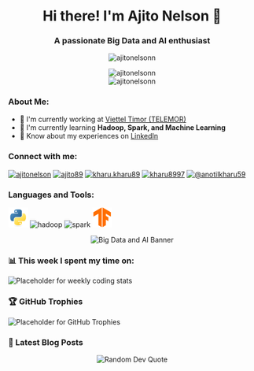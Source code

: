 <h1 align="center">Hi there! I'm Ajito Nelson 👋</h1>
<h3 align="center">A passionate Big Data and AI enthusiast</h3>

<p align="center">
  <img src="https://komarev.com/ghpvc/?username=ajitonelsonn&label=Profile%20views&color=0e75b6&style=flat" alt="ajitonelsonn" />
</p>

<div align="center">
  <img src="https://github-readme-stats.vercel.app/api/top-langs?username=ajitonelsonn&show_icons=true&locale=en&layout=compact&theme=radical" alt="ajitonelsonn" />
</div>

<div align="center">
  <img src="https://github-readme-streak-stats.herokuapp.com/?user=ajitonelsonn&theme=radical" alt="ajitonelsonn" />
</div>

<h3 align="left">About Me:</h3>

- 🔭 I'm currently working at [Viettel Timor (TELEMOR)](https://www.telemor.tl)
- 🌱 I'm currently learning **Hadoop, Spark, and Machine Learning**
- 📄 Know about my experiences on [LinkedIn](https://www.linkedin.com/in/ajitonelson/)

<h3 align="left">Connect with me:</h3>
<p align="left">
  <a href="https://linkedin.com/in/ajitonelson" target="blank"><img align="center" src="https://raw.githubusercontent.com/rahuldkjain/github-profile-readme-generator/master/src/images/icons/Social/linked-in-alt.svg" alt="ajitonelson" height="30" width="40" /></a>
  <a href="https://kaggle.com/ajito89" target="blank"><img align="center" src="https://raw.githubusercontent.com/rahuldkjain/github-profile-readme-generator/master/src/images/icons/Social/kaggle.svg" alt="ajito89" height="30" width="40" /></a>
  <a href="https://fb.com/kharu.kharu89" target="blank"><img align="center" src="https://raw.githubusercontent.com/rahuldkjain/github-profile-readme-generator/master/src/images/icons/Social/facebook.svg" alt="kharu.kharu89" height="30" width="40" /></a>
  <a href="https://instagram.com/kharu89_" target="blank"><img align="center" src="https://raw.githubusercontent.com/rahuldkjain/github-profile-readme-generator/master/src/images/icons/Social/instagram.svg" alt="kharu8997" height="30" width="40" /></a>
  <a href="https://www.youtube.com/@anotilkharu59" target="blank"><img align="center" src="https://raw.githubusercontent.com/rahuldkjain/github-profile-readme-generator/master/src/images/icons/Social/youtube.svg" alt="@anotilkharu59" height="30" width="40" /></a>
</p>

<h3 align="left">Languages and Tools:</h3>
<p align="left">
  <img src="https://raw.githubusercontent.com/devicons/devicon/master/icons/python/python-original.svg" alt="python" width="40" height="40"/>
  <img src="https://www.vectorlogo.zone/logos/apache_hadoop/apache_hadoop-icon.svg" alt="hadoop" width="40" height="40"/>
  <img src="https://www.vectorlogo.zone/logos/apache_spark/apache_spark-icon.svg" alt="spark" width="40" height="40"/>
  <img src="https://raw.githubusercontent.com/devicons/devicon/master/icons/tensorflow/tensorflow-original.svg" alt="tensorflow" width="40" height="40"/>
</p>

<div align="center">
  <img src="/api/placeholder/800/200" alt="Big Data and AI Banner">
</div>

<h3 align="left">📊 This week I spent my time on:</h3>
<img src="/api/placeholder/500/200" alt="Placeholder for weekly coding stats">

<h3 align="left">🏆 GitHub Trophies</h3>
<img src="/api/placeholder/700/200" alt="Placeholder for GitHub Trophies">

<h3 align="left">📝 Latest Blog Posts</h3>
<!-- BLOG-POST-LIST:START -->
<!-- BLOG-POST-LIST:END -->

<div align="center">
  <img src="https://quotes-github-readme.vercel.app/api?type=horizontal&theme=radical" alt="Random Dev Quote">
</div>
